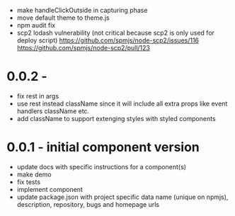 [//]: # ()

- make handleClickOutside in capturing phase
- move default theme to theme.js
- npm audit fix
- scp2 lodash vulnerability (not critical because scp2 is only used for
  deploy script)
  https://github.com/spmjs/node-scp2/issues/116
  https://github.com/spmjs/node-scp2/pull/123

# 0.0.2 -
+ fix rest in args
+ use rest instead className
  since it will include all extra props like event handlers className etc.
+ add className to support extenging styles with styled components

# 0.0.1 - initial component version
+ update docs with specific instructions for a component(s)
+ make demo
+ fix tests
+ implement component
+ update package.json with project specific data
  name (unique on npmjs), description, repository, bugs and homepage urls
